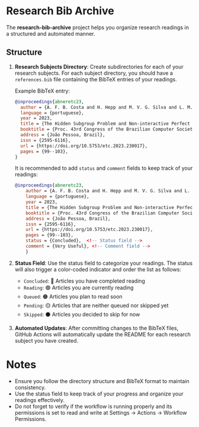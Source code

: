 # Research Bib Archive

The **research-bib-archive** project helps you organize research readings in a structured and automated manner.

## Structure

1. **Research Subjects Directory**: Create subdirectories for each of your research subjects. For each subject directory, you should have a `references.bib` file containing the BibTeX entries of your readings.

   Example BibTeX entry:

   ```bibtex
   @inproceedings{abneretc23,
     author = {A. F. B. Costa and H. Hepp and M. V. G. Silva and L. M. Zatesko},
     language = {portuguese},
     year = 2023,
     title = {The Hidden Subgroup Problem and Non-interactive Perfect Zero-Knowledge Proofs},
     booktitle = {Proc. 43rd Congress of the Brazilian Computer Society (CSBC '23/VIII ETC)},
     address = {João Pessoa, Brazil},
     issn = {2595-6116},
     url = {https://doi.org/10.5753/etc.2023.230017},
     pages = {99--103},
   }
   ```

    It is recommended to add `status` and `comment` fields to keep track of your readings:

    ```bibtex
    @inproceedings{abneretc23,
        author = {A. F. B. Costa and H. Hepp and M. V. G. Silva and L. M. Zatesko},
        language = {portuguese},
        year = 2023,
        title = {The Hidden Subgroup Problem and Non-interactive Perfect Zero-Knowledge Proofs},
        booktitle = {Proc. 43rd Congress of the Brazilian Computer Society (CSBC '23/VIII ETC)},
        address = {João Pessoa, Brazil},
        issn = {2595-6116},
        url = {https://doi.org/10.5753/etc.2023.230017},
        pages = {99--103},
        status = {Concluded},  <!-- Status field -->
        comment = {Very Useful}, <!-- Comment field -->
        }
    ```
2. **Status Field**: Use the status field to categorize your readings. The status will also trigger a color-coded indicator and order the list as follows:

     - `Concluded`: 🔵 Articles you have completed reading
     - `Reading`: 🟢 Articles you are currently reading
     - `Queued`: 🟠 Articles you plan to read soon
     - `Pending`: 🟡 Articles that are neither queued nor skipped yet
     - `Skipped`: ⚫️ Articles you decided to skip for now

3. **Automated Updates**: After committing changes to the BibTeX files, GitHub Actions will automatically update the README for each research subject you have created.

# Notes
 - Ensure you follow the directory structure and BibTeX format to maintain consistency.
 - Use the status field to keep track of your progress and organize your readings effectively.
 - Do not forget to verify if the workflow is running properly and its permissions is set to read and write at Settings -> Actions -> Workflow Permissions.